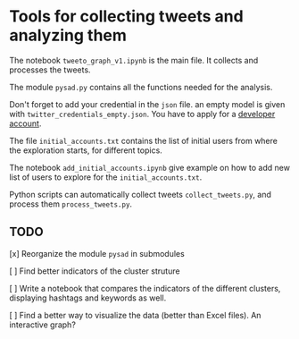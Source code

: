 # Tools for collecting tweets and analyzing them

The notebook `tweeto_graph_v1.ipynb` is the main file. It collects and processes the tweets.

The module `pysad.py` contains all the functions needed for the analysis.

Don't forget to add your credential in the `json` file. an empty model is given with `twitter_credentials_empty.json`. You have to apply for a [developer account](https://developer.twitter.com/en/apply-for-access).

The file `initial_accounts.txt` contains the list of initial users from where the exploration starts, for different topics.

The notebook `add_initial_accounts.ipynb` give example on how to add new list of users to explore for the `initial_accounts.txt`.

Python scripts can automatically collect tweets `collect_tweets.py`, and process them `process_tweets.py`.

## TODO

[x] Reorganize the module `pysad` in submodules

[ ] Find better indicators of the cluster struture

[ ] Write a notebook that compares the indicators of the different clusters, displaying hashtags and keywords as well.

[ ] Find a better way to visualize the data (better than Excel files). An interactive graph?

